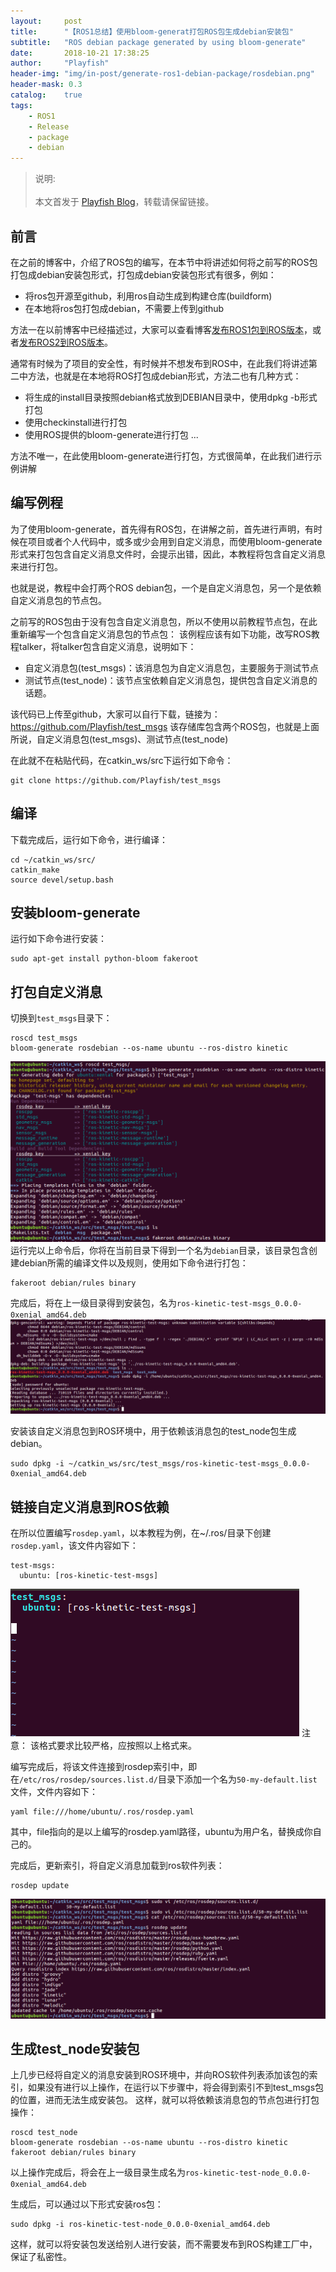 ```yaml
---
layout:     post
title:      "【ROS1总结】使用bloom-generat打包ROS包生成debian安装包"
subtitle:   "ROS debian package generated by using bloom-generate"
date:       2018-10-21 17:38:25
author:     "Playfish"
header-img: "img/in-post/generate-ros1-debian-package/rosdebian.png"
header-mask: 0.3
catalog:    true
tags:
    - ROS1
    - Release
    - package
    - debian
---
```



> 说明:<br><br>
> 本文首发于 [Playfish Blog](http://carlzhang.club/2018/10/21/generate-ros1-debian-package/)，转载请保留链接。

## 前言

在之前的博客中，介绍了ROS包的编写，在本节中将讲述如何将之前写的ROS包打包成debian安装包形式，打包成debian安装包形式有很多，例如：

 * 将ros包开源至github，利用ros自动生成到构建仓库(buildform)
 * 在本地将ros包打包成debian，不需要上传到github

方法一在以前博客中已经描述过，大家可以查看博客[发布ROS1包到ROS版本](http://carlzhang.club/2018/04/22/releaseros1-into-rosdistro/)，或者[发布ROS2到ROS版本](http://carlzhang.club/2018/04/25/releaseros2-into-rosdistro/)。

通常有时候为了项目的安全性，有时候并不想发布到ROS中，在此我们将讲述第二中方法，也就是在本地将ROS打包成debian形式，方法二也有几种方式：
 * 将生成的install目录按照debian格式放到DEBIAN目录中，使用dpkg -b形式打包
 * 使用checkinstall进行打包
 * 使用ROS提供的bloom-generate进行打包
 ...
 
方法不唯一，在此使用bloom-generate进行打包，方式很简单，在此我们进行示例讲解

## 编写例程

为了使用bloom-generate，首先得有ROS包，在讲解之前，首先进行声明，有时候在项目或者个人代码中，或多或少会用到自定义消息，而使用bloom-generate形式来打包包含自定义消息文件时，会提示出错，因此，本教程将包含自定义消息来进行打包。

也就是说，教程中会打两个ROS debian包，一个是自定义消息包，另一个是依赖自定义消息包的节点包。

之前写的ROS包由于没有包含自定义消息包，所以不使用以前教程节点包，在此重新编写一个包含自定义消息包的节点包：
该例程应该有如下功能，改写ROS教程talker，将talker包含自定义消息，说明如下：
 * 自定义消息包(test_msgs)：该消息包为自定义消息包，主要服务于测试节点
 * 测试节点(test_node)：该节点宝依赖自定义消息包，提供包含自定义消息的话题。
 
该代码已上传至github，大家可以自行下载，链接为：https://github.com/Playfish/test_msgs
该存储库包含两个ROS包，也就是上面所说，自定义消息包(test_msgs)、测试节点(test_node)

在此就不在粘贴代码，在catkin_ws/src下运行如下命令：
```
git clone https://github.com/Playfish/test_msgs
```

## 编译

下载完成后，运行如下命令，进行编译：
```
cd ~/catkin_ws/src/
catkin_make
source devel/setup.bash
```

## 安装bloom-generate

运行如下命令进行安装：
```
sudo apt-get install python-bloom fakeroot
```

## 打包自定义消息

切换到```test_msgs```目录下：
```
roscd test_msgs
bloom-generate rosdebian --os-name ubuntu --ros-distro kinetic 
```
![](/img/in-post/generate-ros1-debian-package/bloom-generate-test-msgs.png)
运行完以上命令后，你将在当前目录下得到一个名为```debian```目录，该目录包含创建debian所需的编译文件以及规则，使用如下命令进行打包：
```
fakeroot debian/rules binary
```
完成后，将在上一级目录得到安装包，名为```ros-kinetic-test-msgs_0.0.0-0xenial_amd64.deb ```
![](/img/in-post/generate-ros1-debian-package/test-msgs-debian.png)

安装该自定义消息包到ROS环境中，用于依赖该消息包的test_node包生成debian。
```
sudo dpkg -i ~/catkin_ws/src/test_msgs/ros-kinetic-test-msgs_0.0.0-0xenial_amd64.deb
```
## 链接自定义消息到ROS依赖

在所以位置编写```rosdep.yaml```，以本教程为例，在~/.ros/目录下创建```rosdep.yaml```，该文件内容如下：
```
test-msgs:
  ubuntu: [ros-kinetic-test-msgs]
```
![](/img/in-post/generate-ros1-debian-package/test-msgs-rosdep.png)
注意： 该格式要求比较严格，应按照以上格式来。

编写完成后，将该文件连接到rosdep索引中，即在```/etc/ros/rosdep/sources.list.d/```目录下添加一个名为``` 50-my-default.list ```文件，文件内容如下：
```
yaml file:///home/ubuntu/.ros/rosdep.yaml
```
其中，file指向的是以上编写的rosdep.yaml路径，ubuntu为用户名，替换成你自己的。

完成后，更新索引，将自定义消息加载到ros软件列表：
```
rosdep update
```
![](/img/in-post/generate-ros1-debian-package/etc-rosdep.png)
## 生成test_node安装包

上几步已经将自定义的消息安装到ROS环境中，并向ROS软件列表添加该包的索引，如果没有进行以上操作，在运行以下步骤中，将会得到索引不到test_msgs包的位置，进而无法生成安装包。
这样，就可以将依赖该消息包的节点包进行打包操作：
```
roscd test_node
bloom-generate rosdebian --os-name ubuntu --ros-distro kinetic
fakeroot debian/rules binary
```
以上操作完成后，将会在上一级目录生成名为```ros-kinetic-test-node_0.0.0-0xenial_amd64.deb```

生成后，可以通过以下形式安装ros包：
```
sudo dpkg -i ros-kinetic-test-node_0.0.0-0xenial_amd64.deb
```
这样，就可以将安装包发送给别人进行安装，而不需要发布到ROS构建工厂中，保证了私密性。

